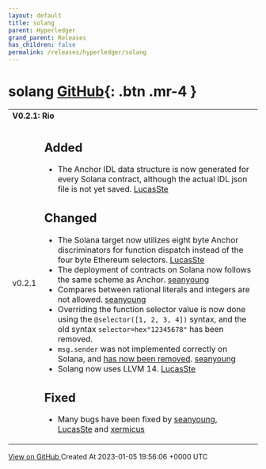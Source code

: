 ```yaml
---
layout: default
title: solang
parent: Hyperledger
grand_parent: Releases
has_children: false
permalink: /releases/hyperledger/solang
---
```


# solang <span class="fs-3 right-align">[GitHub](https://github.com/hyperledger/solang){: .btn .mr-4 }</span>


<div>
    <table>
        <tr>
            <td colspan="2">
                <b>
                    V0.2.1: Rio
                </b>
            </td>
        </tr>
        <tr>
            <td>
                <span class="chip">
                    v0.2.1
                </span>
            </td>
            <td>
                
## Added
- The Anchor IDL data structure is now generated for every Solana contract, although the actual IDL json file is not yet saved.
[LucasSte](https://github.com/LucasSte)

## Changed
- The Solana target now utilizes eight byte Anchor discriminators for function dispatch instead
of the four byte Ethereum selectors. [LucasSte](https://github.com/LucasSte)
- The deployment of contracts on Solana now follows the same scheme as Anchor. [seanyoung](https://github.com/seanyoung)
- Compares between rational literals and integers are not allowed. [seanyoung](https://github.com/seanyoung)
- Overriding the function selector value is now done using the `@selector([1, 2, 3, 4])`
  syntax, and the old syntax `selector=hex"12345678"` has been removed.
- `msg.sender` was not implemented correctly on Solana, and
  [has now been removed](https://solang.readthedocs.io/en/latest/targets/solana.html#msg-sender-solana).
  [seanyoung](https://github.com/seanyoung)
- Solang now uses LLVM 14. [LucasSte](https://github.com/LucasSte)

## Fixed
- Many bugs have been fixed by [seanyoung](https://github.com/seanyoung), [LucasSte](https://github.com/LucasSte)
  and [xermicus](https://github.com/xermicus)
            </td>
        </tr>
    </table>
    <a href="https://github.com/hyperledger/solang/releases/tag/v0.2.1" class=".btn">
        View on GitHub
    </a>
    <span class="right-align">
        Created At 2023-01-05 19:56:06 +0000 UTC
    </span>
</div>

